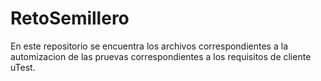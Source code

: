 # RetoSemillero 
En este repositorio se encuentra los archivos correspondientes a la automizacion de las pruevas correspondientes a los requisitos de cliente uTest.
